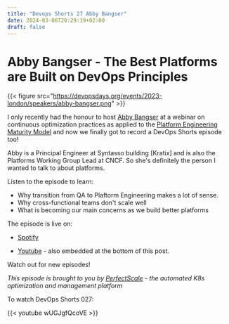 ```yaml
---
title: "Devops Shorts 27 Abby Bangser"
date: 2024-03-06T20:29:19+02:00
draft: false
---
```


# Abby Bangser - The Best Platforms are Built on DevOps Principles

{{< figure src="https://devopsdays.org/events/2023-london/speakers/abby-bangser.png" >}}


I only recently had the honour to host [Abby Bangser](https://www.linkedin.com/in/abbybangser/) at a webinar on continuous optimization practices as applied to the [Platform Engineering Maturity Model](https://tag-app-delivery.cncf.io/whitepapers/platform-eng-maturity-model/) and now we finally got to record a DevOps Shorts episode too!

Abby is a Principal Engineer at Syntasso building [Kratix] and is also the Platforms Working Group Lead at CNCF. So she's definitely the person I wanted to talk to about platforms.


Listen to the episode to learn:
- Why transition from QA to Plaftorm Engineering makes a lot of sense.
- Why cross-functional teams don't scale well
- What is becoming our main concerns as we build better platforms 


The episode is live on:

- [Spotify](https://open.spotify.com/episode/5mwMb6RKYi8P6DpmL6ch7M?si=Vjew-HY9SC6fSH3WyNneLw)

- [Youtube](https://youtu.be/wUGJgfQcoVE) - also embedded at the bottom of this post.

Watch out for new episodes!

_This episode is brought to you by [PerfectScale](https://perfectscale.io) - the automated K8s optimization and management platform_


To watch DevOps Shorts 027:

{{< youtube wUGJgfQcoVE >}}


